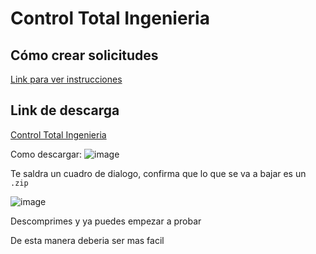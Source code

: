 # Control Total Ingenieria

## Cómo crear solicitudes
[Link para ver instrucciones](https://github.com/Darkk3n/EngineeringManagement/blob/main/EngineeringManagement.UI/README.md)

## Link de descarga

[Control Total Ingenieria](https://github.com/Darkk3n/EngineeringManagement/blob/main/Installer/ControlIngeniera.zip)

Como descargar:
![image](https://github.com/Darkk3n/EngineeringManagement/assets/5014837/d22783d9-b427-4d80-8020-aca4f06b4ddd)

Te saldra un cuadro de dialogo, confirma que lo que se va a bajar es un `.zip`

![image](https://github.com/Darkk3n/EngineeringManagement/assets/5014837/c7797100-1cbf-4c86-afeb-fbb2aa9bba25)

Descomprimes y ya puedes empezar a probar

De esta manera deberia ser mas facil
